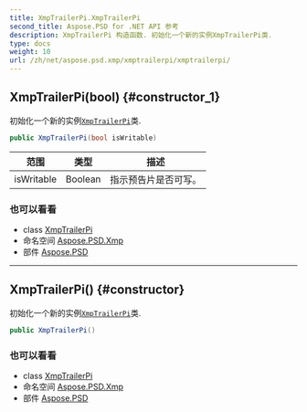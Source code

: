 ```yaml
---
title: XmpTrailerPi.XmpTrailerPi
second_title: Aspose.PSD for .NET API 参考
description: XmpTrailerPi 构造函数. 初始化一个新的实例XmpTrailerPi类.
type: docs
weight: 10
url: /zh/net/aspose.psd.xmp/xmptrailerpi/xmptrailerpi/
---
```

## XmpTrailerPi(bool) {#constructor_1}

初始化一个新的实例[`XmpTrailerPi`](../)类.

```csharp
public XmpTrailerPi(bool isWritable)
```

| 范围 | 类型 | 描述 |
| --- | --- | --- |
| isWritable | Boolean | 指示预告片是否可写。 |

### 也可以看看

* class [XmpTrailerPi](../)
* 命名空间 [Aspose.PSD.Xmp](../../xmptrailerpi/)
* 部件 [Aspose.PSD](../../../)

---

## XmpTrailerPi() {#constructor}

初始化一个新的实例[`XmpTrailerPi`](../)类.

```csharp
public XmpTrailerPi()
```

### 也可以看看

* class [XmpTrailerPi](../)
* 命名空间 [Aspose.PSD.Xmp](../../xmptrailerpi/)
* 部件 [Aspose.PSD](../../../)


